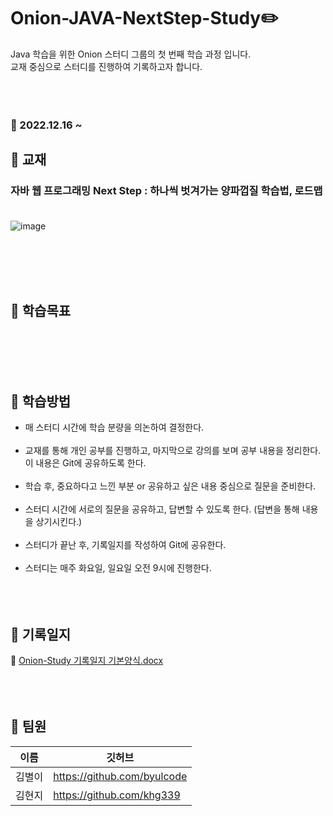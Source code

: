 # Onion-JAVA-NextStep-Study✏️
Java 학습을 위한 Onion 스터디 그룹의 첫 번째 학습 과정 입니다.</br>
교재 중심으로 스터디를 진행하여 기록하고자 합니다.
</br></br></br></br>
### :pushpin: 2022.12.16 ~

## 📖 교재 
### 자바 웹 프로그래밍 Next Step : 하나씩 벗겨가는 양파껍질 학습법, 로드맵</br></br>
![image](https://user-images.githubusercontent.com/87069221/207885043-782e098b-5435-47bd-a17c-0b2d994fa6a6.png)</br>


<br/><br/></br></br>
## 📖 학습목표
&nbsp;&nbsp;&nbsp;
<br/><br/></br></br>
## 📖 학습방법
+ 매 스터디 시간에 학습 분량을 의논하여 결정한다. </br></br>
+ 교재를 통해 개인 공부를 진행하고, 마지막으로 강의를 보며 공부 내용을 정리한다. 이 내용은 Git에 공유하도록 한다. </br></br>
+ 학습 후, 중요하다고 느낀 부분 or 공유하고 싶은 내용 중심으로 질문을 준비한다. </br></br>
+ 스터디 시간에 서로의 질문을 공유하고, 답변할 수 있도록 한다. (답변을 통해 내용을 상기시킨다.) </br></br>
+ 스터디가 끝난 후, 기록일지를 작성하여 Git에 공유한다. </br></br>
+ 스터디는 매주 화요일, 일요일 오전 9시에 진행한다.
<br/><br/></br></br>
## 📖 기록일지
:pushpin: [Onion-Study 기록일지 기본양식.docx](https://github.com/CodeName-Onion/Onion-JAVA-NextStep-Study/files/10237582/Onion-Study.docx)
</br></br></br></br>
## 📖 팀원
|이름|깃허브|
|---|--------------------------|  
|김별이|https://github.com/byulcode|
|김현지|https://github.com/khg339|
